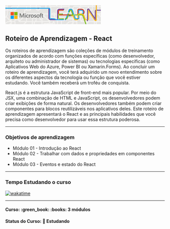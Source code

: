 <img src="./app/src/imagens/logo-microsoft-learn.jpeg" width="60%">
<h2>Roteiro de Aprendizagem - React</h2>

<p>Os roteiros de aprendizagem são coleções de módulos de treinamento organizados de acordo com funções específicas (como desenvolvedor, arquiteto ou administrador de sistemas) ou tecnologias específicas (como Aplicativos Web do Azure, Power BI ou Xamarin.Forms). Ao concluir um roteiro de aprendizagem, você terá adquirido um novo entendimento sobre os diferentes aspectos da tecnologia ou função que você estiver estudando. Você também receberá um troféu de conquista.</p>

<p>React.js é a estrutura JavaScript de front-end mais popular. Por meio do JSX, uma combinação de HTML e JavaScript, os desenvolvedores podem criar exibições de forma natural. Os desenvolvedores também podem criar componentes para blocos reutilizáveis nos aplicativos deles. Este roteiro de aprendizagem apresentará o React e as principais habilidades que você precisa como desenvolvedor para usar essa estrutura poderosa.</p>

<hr>

<h3>Objetivos de aprendizagem</h3>

<ul>
  <li>Módulo 01 - Introdução ao React</li>
  <li>Módulo 02 - Trabalhar com dados e propriedades em componentes React</li>
  <li>Módulo 03 - Eventos e estado do React</li>
</ul>

<hr>

<h3>Tempo Estudando o curso</h3>

<p>
  <a href="https://wakatime.com/badge/user/e7b8ca2e-291c-4eca-846b-95eced7beff1/project/cef21df2-7006-4799-950f-ec3d229644a6">
    <img src="https://wakatime.com/badge/user/e7b8ca2e-291c-4eca-846b-95eced7beff1/project/cef21df2-7006-4799-950f-ec3d229644a6.svg" alt="wakatime">
  </a>
</p>

<hr>

<h4><strong>Curso:</strong> :green_book: :books: 3 módulos</h4>
<h4><strong>Status do Curso:</strong> 💬 Estudando</h4>
